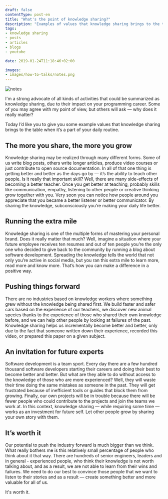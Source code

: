 ```yaml
---
draft: false
contentType: post-en
title: "What's the point of knowledge sharing?"
description: "Examples of values that knowledge sharing brings to the table when it’s a part of your daily routine."
tags: 
- knowledge sharing
- posts
- articles
- blogs
- youtube

date: 2019-01-24T11:18:46+02:00

images:
- images/how-to-talks/notes.png
---
```


![notes](/images/how-to-talks/notes.png)

I'm a strong advocate of all kinds of activities that could be summarized as knowledge sharing, due to their impact on your programming career. Some of you may agree with my point of view, but others will ask — why does it really matter?

Today I’d like you to give you some example values that knowledge sharing brings to the table when it’s a part of your daily routine.

## The more you share, the more you grow
Knowledge sharing may be realized through many different forms. Some of us write blog posts, others write longer articles, produce video courses or just contribute to open source documentation. In all of that one thing is getting better and better as the days go by — it’s the ability to teach other people. Is it really that important skill? Well, there are many side-effects of becoming a better teacher. Once you get better at teaching, probably skills like communication, empathy, listening to other people or creative thinking grow together with you. Very soon you can notice how people around you appreciate that you became a better listener or better communicator. By sharing the knowledge, subconsciously you’re making your daily life better.

## Running the extra mile
Knowledge sharing is one of the multiple forms of mastering your personal brand. Does it really matter that much? Well, imagine a situation where your future employee receives ten resumes and out of ten people you’re the only one who decided to give back to the community by running a blog about software development. Spreading the knowledge tells the world that not only you’re active in social media, but you ran this extra mile to learn more, read more and know more. That’s how you can make a difference in a positive way.

## Pushing things forward
There are no industries based on knowledge workers where something grew without the knowledge being shared first. We build faster and safer cars based on the experience of our teachers, we discover new animal species thanks to the experience of those who shared their own knowledge before, and we can help other people by looking at failures of the past. Knowledge sharing helps us incrementally become better and better, only due to the fact that someone written down their experience, recorded this video, or prepared this paper on a given subject.

## An invitation for future experts
Software development is a team sport. Every day there are a few hundred thousand software developers starting their careers and doing their best to become better and better. But what are they able to do without access to the knowledge of those who are more experienced? Well, they will waste their time doing the same mistakes as someone in the past. They will get frustrated because of inefficient tools or guides that block them from growing. Finally, our own projects will be in trouble because there will be fewer people who could contribute to the projects and join the teams we work at. In this context, knowledge sharing — while requiring some time — works as an investment for future self. Let other people grow by sharing your own story with them.

## It’s worth it
Our potential to push the industry forward is much bigger than we think. What really bothers me is this relatively small percentage of people who think about it that way. There are hundreds of senior engineers, leaders and in general - experienced people, who think their knowledge is not worth talking about, and as a result, we are not able to learn from their wins and failures. We need to do our best to convince those people that we want to listen to their stories and as a result — create something better and more valuable for all of us.

It's worth it.